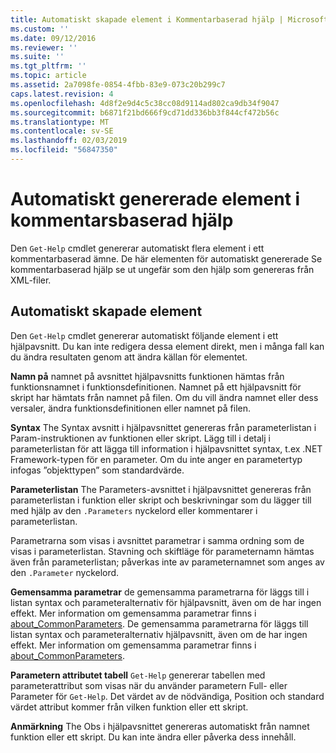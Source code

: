 ```yaml
---
title: Automatiskt skapade element i Kommentarbaserad hjälp | Microsoft Docs
ms.custom: ''
ms.date: 09/12/2016
ms.reviewer: ''
ms.suite: ''
ms.tgt_pltfrm: ''
ms.topic: article
ms.assetid: 2a7098fe-0854-4fbb-83e9-073c20b299c7
caps.latest.revision: 4
ms.openlocfilehash: 4d8f2e9d4c5c38cc08d9114ad802ca9db34f9047
ms.sourcegitcommit: b6871f21bd666f9cd71dd336bb3f844cf472b56c
ms.translationtype: MT
ms.contentlocale: sv-SE
ms.lasthandoff: 02/03/2019
ms.locfileid: "56847350"
---
```

# <a name="autogenerated-elements-of-comment-based-help"></a>Automatiskt genererade element i kommentarsbaserad hjälp

Den `Get-Help` cmdlet genererar automatiskt flera element i ett kommentarbaserad ämne. De här elementen för automatiskt genererade Se kommentarbaserad hjälp se ut ungefär som den hjälp som genereras från XML-filer.

## <a name="autogenerated-elements"></a>Automatiskt skapade element

Den `Get-Help` cmdlet genererar automatiskt följande element i ett hjälpavsnitt. Du kan inte redigera dessa element direkt, men i många fall kan du ändra resultaten genom att ändra källan för elementet.

**Namn på** namnet på avsnittet hjälpavsnitts funktionen hämtas från funktionsnamnet i funktionsdefinitionen. Namnet på ett hjälpavsnitt för skript har hämtats från namnet på filen. Om du vill ändra namnet eller dess versaler, ändra funktionsdefinitionen eller namnet på filen.

**Syntax** The Syntax avsnitt i hjälpavsnittet genereras från parameterlistan i Param-instruktionen av funktionen eller skript. Lägg till i detalj i parameterlistan för att lägga till information i hjälpavsnittet syntax, t.ex .NET Framework-typen för en parameter. Om du inte anger en parametertyp infogas ”objekttypen” som standardvärde.

**Parameterlistan** The Parameters-avsnittet i hjälpavsnittet genereras från parameterlistan i funktion eller skript och beskrivningar som du lägger till med hjälp av den `.Parameters` nyckelord eller kommentarer i parameterlistan.

Parametrarna som visas i avsnittet parametrar i samma ordning som de visas i parameterlistan. Stavning och skiftläge för parameternamn hämtas även från parameterlistan; påverkas inte av parameternamnet som anges av den `.Parameter` nyckelord.

**Gemensamma parametrar** de gemensamma parametrarna för läggs till i listan syntax och parameteralternativ för hjälpavsnitt, även om de har ingen effekt. Mer information om gemensamma parametrar finns i [about_CommonParameters](/powershell/module/microsoft.powershell.core/about/about_commonparameters).
De gemensamma parametrarna för läggs till listan syntax och parameteralternativ hjälpavsnitt, även om de har ingen effekt. Mer information om gemensamma parametrar finns i [about_CommonParameters](/powershell/module/microsoft.powershell.core/about/about_commonparameters).

**Parametern attributet tabell** 
 `Get-Help` genererar tabellen med parameterattribut som visas när du använder parametern Full- eller Parameter för `Get-Help`. Det värdet av de nödvändiga, Position och standard värdet attribut kommer från vilken funktion eller ett skript.

**Anmärkning** The Obs i hjälpavsnittet genereras automatiskt från namnet funktion eller ett skript. Du kan inte ändra eller påverka dess innehåll.
